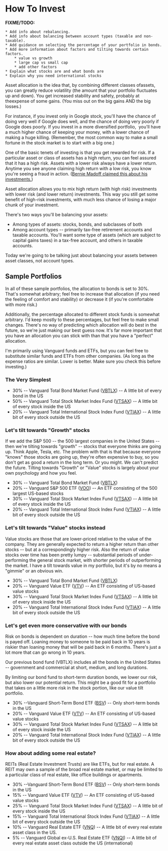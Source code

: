 # How To Invest

**FIXME/TODO:**

    * Add info about rebalancing.
    * Add info about balancing between account types (taxable and non-taxable).
    * Add guidance on selecting the percentage of your portfolio in bonds.
    * Add more information about factors and tilting towards certain factors.
        * value vs growth
        * large cap vs small cap
        * add other factors
    * Explain what stocks are and what bonds are
    * Explain why you need international stocks

Asset allocation is the idea that, by combining different classes ofassets, you can greatly reduce volatility (the amount that your portfolio fluctuates up and down). You get increased stability and safety, probably at theexpense of some gains. (You miss out on the big gains AND the big losses.)

For instance, if you invest only in Google stock, you'll have the chance of doing very well if Google does well, and the chance of doing very poorly if Google does poorly. If you invest in a more diversified portfolio,  you'll have a much higher chance of keeping your money, with a lower chance of making a huge killing. (Remember, the most common way to make a small fortune in the stock market is to start with a big one.)

One of the basic tenets of investing is that you get rewarded for risk. If a particular asset or class of assets has a high return, you can feel assured that it has a high risk. Assets with a lower risk always have a lower return. Anytime you see anyone claiming high return with a low risk, you know you're seeing a fraud in action. ([Bernie Madoff claimed this about his investments.](http://en.wikipedia.org/wiki/Madoff_investment_scandal))

Asset allocation allows you to mix high return (with high risk) investments with lower risk (and lower return) investments. This way you still get some benefit of high-risk investments, with much less chance
of losing a major chunk of your investment.

There's two ways you'll be balancing your assets:

* Among types of assets: stocks, bonds, and subclasses of both
* Among account types -- primarily tax-free retirement accounts and taxable accounts. You'll want some type of assets (which are subject to capital gains taxes) in a tax-free account, and others in taxable accounts.

Today we're going to be talking just about balancing your assets between asset classes, not account types.

## Sample Portfolios

In all of these sample portfolios, the allocation to bonds is set to 30%. That's somewhat arbitrary; feel free to increase that allocation (if you need the feeling of comfort and stability) or decrease it (if you're comfortable with more risk.)

Additionally, the percentage allocated to different stock funds is somewhat arbitrary. I'd keep mostly to these percentages, but feel free to make small changes. There's no way of predicting which allocation will do best in the future, so we're just making our best guess now. It's far more important that you have an allocation you can stick with than that you have a "perfect" allocation.

I'm primarily using Vanguard funds and ETFs, but you can feel free to substitute similar funds and ETFs from other companies. (As long as the expense ratios are similar. Lower is better. Make sure you check this before investing.)

### The Very Simplest

* 30% -- Vanguard Total Bond Market Fund ([VBTLX](https://investor.vanguard.com/investment-products/mutual-funds/profile/vbtlx)) -- A little bit of every bond in the US
* 50% -- Vanguard Total Stock Market Index Fund ([VTSAX](https://investor.vanguard.com/investment-products/mutual-funds/profile/vtsax)) -- A little bit of every stock inside the US
* 20% -- Vanguard Total International Stock Index Fund ([VTIAX](https://investor.vanguard.com/investment-products/mutual-funds/profile/vtiax)) -- A little bit of every stock outside the US

### Let's tilt towards "Growth" stocks

If we add the S&P 500 -- the 500 largest companies in the United States -- then we're tilting towards "growth" -- stocks that everyone thinks are going up. Think Apple, Tesla, etc. The problem with that is that because everyone "knows" those stocks are going up, they're often expensive to buy, so you don't get as good a return in the long term. Or you might. We can't predict the future. Tilting towards "Growth" or "Value" stocks is largely about your own psychology and how you feel.

* 30% -- Vanguard Total Bond Market Fund ([VBTLX](https://investor.vanguard.com/investment-products/mutual-funds/profile/vbtlx))
* 20% -- Vanguard S&P 500 ETF ([VOO](https://advisors.vanguard.com/investments/products/voo/vanguard-sp-500-etf)) -- An ETF consisting of the 500 largest US-based stocks
* 30% -- Vanguard Total Stock Market Index Fund ([VTSAX](https://investor.vanguard.com/investment-products/mutual-funds/profile/vtsax)) -- A little bit of every stock inside the US
* 20% -- Vanguard Total International Stock Index Fund ([VTIAX](https://investor.vanguard.com/investment-products/mutual-funds/profile/vtiax)) -- A little bit of every stock outside the US

### Let's tilt towards "Value" stocks instead

Value stocks are those that are lower-priced relative to the value of the company. They are generally expected to return a higher return than other stocks -- but at a correspondingly higher risk. Also the return of value stocks over time has been pretty lumpy -- substantial periods of under-performing the general stock market, with shorter periods of outperforming the market. I have a tilt towards value in my portfolio, but it's by no means a "gimmie" or an obvious win.

* 30% -- Vanguard Total Bond Market Fund ([VBTLX](https://investor.vanguard.com/investment-products/mutual-funds/profile/vbtlx))
* 20% -- Vanguard Value ETF ([VTV](https://investor.vanguard.com/investment-products/etfs/profile/vtv)) -- An ETF consisting of US-based value stocks
* 30% -- Vanguard Total Stock Market Index Fund ([VTSAX](https://investor.vanguard.com/investment-products/mutual-funds/profile/vtsax)) -- A little bit of every stock inside the US
* 20% -- Vanguard Total International Stock Index Fund ([VTIAX](https://investor.vanguard.com/investment-products/mutual-funds/profile/vtiax)) -- A little bit of every stock outside the US

### Let's get even more conservative with our bonds

Risk on bonds is dependent on duration -- how much time before the bond is payed off. Loaning money to someone to be paid back in 10 years is riskier than loaning money that will be paid back in 6 months. There's just a lot more that can go wrong in 10 years.

Our previous bond fund (VBTLX) includes all the bonds in the United States -- government and commercial at short, medium, and long durations.

By limiting our bond fund to short-term duration bonds, we lower our risk, but also lower our potential return. This might be a good fit for a portfolio that takes on a little more risk in the stock portion, like our value tilt portfolio.

* 30% --Vanguard Short-Term Bond ETF ([BSV](https://investor.vanguard.com/investment-products/etfs/profile/bsv)) -- Only short-term bonds in the US
* 20% -- Vanguard Value ETF ([VTV](https://investor.vanguard.com/investment-products/etfs/profile/vtv)) -- An ETF consisting of US-based value stocks
* 30% -- Vanguard Total Stock Market Index Fund ([VTSAX](https://investor.vanguard.com/investment-products/mutual-funds/profile/vtsax)) -- A little bit of every stock inside the US
* 20% -- Vanguard Total International Stock Index Fund ([VTIAX](https://investor.vanguard.com/investment-products/mutual-funds/profile/vtiax)) -- A little bit of every stock outside the US

### How about adding some real estate?

REITs (Real Estate Investment Trusts) are like ETFs, but for real estate. A REIT may own a sample of the broad real estate market, or may be limited to a particular class of real estate, like office buildings or apartments.

* 30% --Vanguard Short-Term Bond ETF ([BSV](https://investor.vanguard.com/investment-products/etfs/profile/bsv)) -- Only short-term bonds in the US
* 15% -- Vanguard Value ETF ([VTV](https://investor.vanguard.com/investment-products/etfs/profile/vtv)) -- An ETF consisting of US-based value stocks
* 25% -- Vanguard Total Stock Market Index Fund ([VTSAX](https://investor.vanguard.com/investment-products/mutual-funds/profile/vtsax)) -- A little bit of every stock inside the US
* 15% -- Vanguard Total International Stock Index Fund ([VTIAX](https://investor.vanguard.com/investment-products/mutual-funds/profile/vtiax)) -- A little bit of every stock outside the US
* 10% -- Vanguard Real Estate ETF ([VNQ](https://investor.vanguard.com/investment-products/etfs/profile/vnq)) -- A little bit of every real estate asset class in the US.
* 5% -- Vanguard Global ex-U.S. Real Estate ETF ([VNQI](https://investor.vanguard.com/investment-products/etfs/profile/vnqi)) -- A little bit of every real estate asset class outside the US (international)
